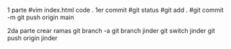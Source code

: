 1 parte 
#vim index.html
code .
1er commit 
#git status 
#git add .
#git commit -m 
git push origin main

2da parte 
crear ramas 
git branch -a
git branch jinder 
git switch jinder
git push origin jinder